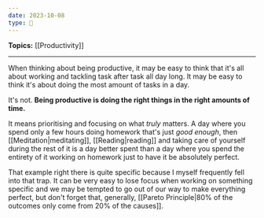 ```yaml
---
date: 2023-10-08
type: 🧠
---
```


**Topics:** [[Productivity]]

---

When thinking about being productive, it may be easy to think that it's all about working and tackling task after task all day long. It may be easy to think it's about doing the most amount of tasks in a day.

It's not. **Being productive is doing the right things in the right amounts of time.**

It means prioritising and focusing on what _truly_ matters. A day where you spend only a few hours doing homework that's just _good enough_, then [[Meditation|meditating]], [[Reading|reading]] and taking care of yourself during the rest of it is a day better spent than a day where you spend the entirety of it working on homework just to have it be absolutely perfect.

That example right there is quite specific because I myself frequently fell into that trap. It can be very easy to lose focus when working on something specific and we may be tempted to go out of our way to make everything perfect, but don't forget that, generally, [[Pareto Principle|80% of the outcomes only come from 20% of the causes]].

